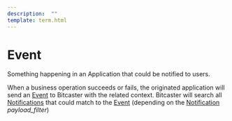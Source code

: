 ```yaml
---
description:  ""
template: term.html
---
```

# Event

Something happening in an Application that could be notified to users.


When a business operation succeeds or fails, the originated application will send an [Event](event) to Bitcaster with the
related context.
Bitcaster will search all [Notifications](notification) that could match to the [Event](event)
(depending on the [Notification](notification) _payload_filter_)
